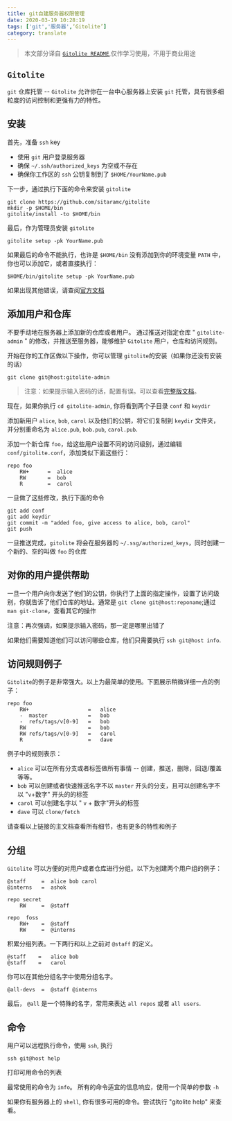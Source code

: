 ```yaml
---
title: git自建服务器权限管理
date: 2020-03-19 10:28:19
tags: ['git','服务器',‘Gitolite’]
category: translate
---
```


> 本文部分译自 [`Gitolite README`](https://github.com/sitaramc/gitolite#gitolite-readme),仅作学习使用，不用于商业用途

## `Gitolite`

`git` 仓库托管 -- `Gitolite` 允许你在一台中心服务器上安装 `git` 托管，具有很多细粒度的访问控制和更强有力的特性。

## 安装

首先，准备 `ssh` key

* 使用 `git` 用户登录服务器
* 确保 `~/.ssh/authorized_keys` 为空或不存在
* 确保你工作区的 `ssh` 公钥复制到了 `$HOME/YourName.pub`

下一步，通过执行下面的命令来安装 `gitolite`

```
git clone https://github.com/sitaramc/gitolite
mkdir -p $HOME/bin
gitolite/install -to $HOME/bin
```

最后，作为管理员安装 `gitolite`

```
gitolite setup -pk YourName.pub
```

如果最后的命令不能执行，也许是 `$HOME/bin` 没有添加到你的环境变量 `PATH` 中，你也可以添加它，或者直接执行：

`$HOME/bin/gitolite setup -pk YourName.pub`

如果出现其他错误，请查阅[官方文档](https://gitolite.com/gitolite/)

## 添加用户和仓库

不要手动地在服务器上添加新的仓库或者用户。 通过推送对指定仓库 " `gitolite-admin` " 的修改，并推送至服务器，能够维护 `Gitolite` 用户，仓库和访问规则。

开始在你的工作区做以下操作，你可以管理 `gitolite`的安装（如果你还没有安装的话）

```
git clone git@host:gitolite-admin
```

> 注意：如果提示输入密码的话，配置有误。可以查看[完整版文档](https://gitolite.com/gitolite/)。

现在，如果你执行 `cd gitolite-admin`, 你将看到两个子目录 `conf` 和 `keydir`

添加新用户 `alice`, `bob`, `carol` 以及他们的公钥，将它们复制到 `keydir` 文件夹， 并分别重命名为 `alice.pub`, `bob.pub`, `carol.pub`.

添加一个新仓库 `foo`，给这些用户设置不同的访问级别，通过编辑 `conf/gitolite.conf`，添加类似下面这些行：

```
repo foo
    RW+      =  alice
    RW       =  bob
    R        =  carol

```

一旦做了这些修改，执行下面的命令

```
git add conf
git add keydir
git commit -m "added foo, give access to alice, bob, carol"
git push
```

一旦推送完成，`gitolite` 将会在服务器的 `~/.ssg/authorized_keys`，同时创建一个新的、空的叫做 `foo` 的仓库

## 对你的用户提供帮助

一旦一个用户向你发送了他们的公钥，你执行了上面的指定操作，设置了访问级别，你就告诉了他们仓库的地址。通常是 `git clone git@host:reponame`;通过 `man git-clone`，查看其它的操作

注意：再次强调，如果提示输入密码，那一定是哪里出错了

如果他们需要知道他们可以访问哪些仓库，他们只需要执行 `ssh git@host info`.

## 访问规则例子

`Gitolite`的例子是非常强大。以上为最简单的使用。下面展示稍微详细一点的例子：

```
repo foo
    RW+                   =   alice
    -  master             =   bob
    -  refs/tags/v[0-9]   =   bob
    RW                    =   bob
    RW refs/tags/v[0-9]   =   carol
    R                     =   dave

```

例子中的规则表示：

* `alice` 可以在所有分支或者标签做所有事情 -- 创建，推送，删除，回退/覆盖 等等。
* `bob` 可以创建或者快速推送名字不以 `master` 开头的分支，且可以创建名字不以 "`v`+数字" 开头的的标签
* `carol` 可以创建名字以 " `v` + 数字"开头的标签
* `dave` 可以 `clone/fetch`

请查看以上链接的主文档查看所有细节，也有更多的特性和例子

## 分组

`Gitolite` 可以方便的对用户或者仓库进行分组。以下为创建两个用户组的例子：

```
@staff     =  alice bob carol
@interns   =  ashok

repo secret
    RW     =  @staff

repo  foss
    RW+    =  @staff
    RW     =  @interns

```

积累分组列表。一下两行和以上之前对 `@staff` 的定义。

```
@staff    =   alice bob
@staff    =   carol

```

你可以在其他分组名字中使用分组名字。

```
@all-devs  =  @staff @interns
```

最后， `@all` 是一个特殊的名字，常用来表达 `all repos` 或者 `all users`.

## 命令

用户可以远程执行命令，使用 `ssh`, 执行

```
ssh git@host help
```

打印可用命令的列表

最常使用的命令为 `info`。 所有的命令适宜的信息响应，使用一个简单的参数 `-h`

如果你有服务器上的 `shell`, 你有很多可用的命令。尝试执行 "gitolite help" 来查看。